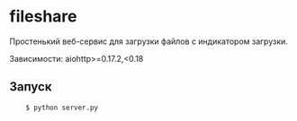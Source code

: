 # fileshare

Простенький веб-сервис для загрузки файлов с индикатором загрузки.

Зависимости: aiohttp>=0.17.2,<0.18

## Запуск
```
    $ python server.py
```
